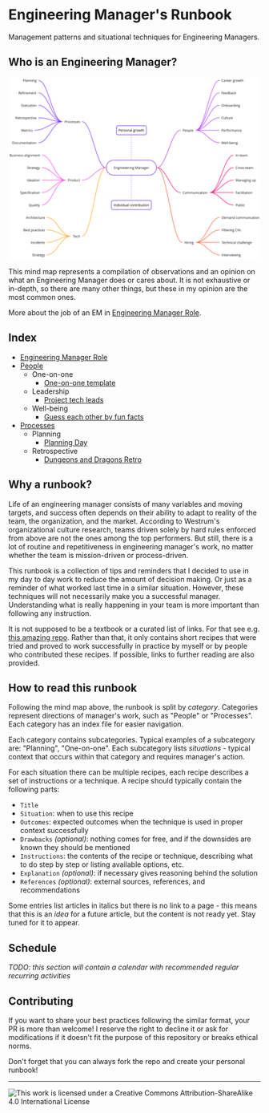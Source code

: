 # Engineering Manager's Runbook

Management patterns and situational techniques for Engineering Managers.

## Who is an Engineering Manager?

![Engineering Manager mindmap](./em-mindmap.png)

This mind map represents a compilation of observations and an opinion on what an Engineering Manager does or cares about. It is not exhaustive or in-depth, so there are many other things, but these in my opinion are the most common ones.

More about the job of an EM in [Engineering Manager Role](./engineering-manager-role.md).

## Index

- [Engineering Manager Role](./engineering-manager-role.md)
- [People](./people)
    - One-on-one
        - [One-on-one template](./one-on-one/one-on-one-documentation-template.md)
    - Leadership
        - [Project tech leads](./leadership/project-leads.md)
    - Well-being
        - [Guess each other by fun facts](./well-being/guess-each-other-by-fun-facts.md)
- [Processes](./processes)
    - Planning
        - [Planning Day](./planning/planning-day.md)
    - Retrospective
        - [Dungeons and Dragons Retro](./retrospective/dungeons-and-dragons-retrospective.md)

## Why a runbook?

Life of an engineering manager consists of many variables and moving targets, and success often depends on their ability to adapt to reality of the team, the organization, and the market. According to Westrum's organizational culture research, teams driven solely by hard rules enforced from above are not the ones among the top performers. But still, there is a lot of routine and repetitiveness in engineering manager's work, no matter whether the team is mission-driven or process-driven.

This runbook is a collection of tips and reminders that I decided to use in my day to day work to reduce the amount of decision making. Or just as a reminder of what worked last time in a similar situation. However, these techniques will not necessarily make you a successful manager. Understanding what is really happening in your team is more important than following any instruction.

It is not supposed to be a textbook or a curated list of links. For that see e.g. [this amazing repo](https://github.com/charlax/engineering-management). Rather than that, it only contains short recipes that were tried and proved to work successfully in practice by myself or by people who contributed these recipes. If possible, links to further reading are also provided.

## How to read this runbook

Following the mind map above, the runbook is split by _category_. Categories represent directions of manager's work, such as "People" or "Processes". Each category has an index file for easier navigation.

Each category contains subcategories. Typical examples of a subcategory are: "Planning", "One-on-one". Each subcategory lists _situations_ - typical context that occurs within that category and requires manager's action.

For each situation there can be multiple recipes, each recipe describes a set of instructions or a technique. A recipe should typically contain the following parts:

- `Title`
- `Situation`: when to use this recipe
- `Outcomes`: expected outcomes when the technique is used in proper context successfully
- `Drawbacks` _(optional)_: nothing comes for free, and if the downsides are known they should be mentioned
- `Instructions`: the contents of the recipe or technique, describing what to do step by step or listing available options, etc.
- `Explanation` _(optional)_: if necessary gives reasoning behind the solution
- `References` _(optional)_: external sources, references, and recommendations

Some entries list articles in italics but there is no link to a page - this means that this is an _idea_ for a future article, but the content is not ready yet. Stay tuned for it to appear.

## Schedule

_TODO: this section will contain a calendar with recommended regular recurring activities_

## Contributing

If you want to share your best practices following the similar format, your PR is more than welcome! I reserve the right to decline it or ask for modifications if it doesn't fit the purpose of this repository or breaks ethical norms.

Don't forget that you can always fork the repo and create your personal runbook!

---

![This work is licensed under a Creative Commons Attribution-ShareAlike 4.0 International License](https://i.creativecommons.org/l/by-sa/4.0/88x31.png)